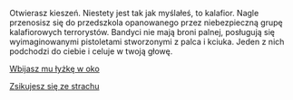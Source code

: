 Otwierasz kieszeń. Niestety jest tak jak myślałeś, to kalafior. 
Nagle przenosisz się do przedszkola opanowanego przez niebezpieczną grupę kalafiorowych terrorystów.
Bandyci nie mają broni palnej, posługują się wyimaginowanymi pistoletami stworzonymi z palca i kciuka.
Jeden z nich podchodzi do ciebie i celuje w twoją głowę.

[Wbijasz mu łyżkę w oko](lyzka/lyzka.md)

[Zsikujesz się ze strachu](siku/siku.md)
